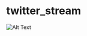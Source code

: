 # twitter_stream

![Alt Text](https://thumbs.gfycat.com/WillingAstonishingGuppy-size_restricted.gif)

